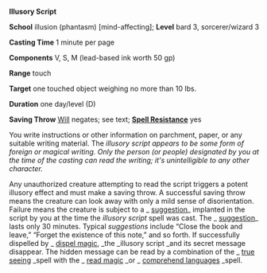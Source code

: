  **Illusory Script**

**School** illusion (phantasm) [mind-affecting]; **Level** bard 3, sorcerer/wizard 3

**Casting Time** 1 minute per page

**Components** V, S, M (lead-based ink worth 50 gp)

**Range** touch

**Target** one touched object weighing no more than 10 lbs.

**Duration** one day/level (D)

**Saving Throw** [Will](../combat.md#_will) negates; see text; **[Spell Resistance](../glossary.md#_spell-resistance)** yes

You write instructions or other information on parchment, paper, or any suitable writing material. The _illusory script _appears to be some form of foreign or magical writing. Only the person (or people) designated by you at the time of the casting can read the writing; it's unintelligible to any other character_._

Any unauthorized creature attempting to read the script triggers a potent illusory effect and must make a saving throw. A successful saving throw means the creature can look away with only a mild sense of disorientation. Failure means the creature is subject to a _ [suggestion](suggestion.md#_suggestion)_ implanted in the script by you at the time the _illusory script_ spell was cast. The _ [suggestion](suggestion.md#_suggestion)_ lasts only 30 minutes. Typical _suggestions_ include “Close the book and leave,” “Forget the existence of this note,” and so forth. If successfully dispelled by _ [dispel magic](dispelMagic.md#_dispel-magic), _the _illusory script _and its secret message disappear. The hidden message can be read by a combination of the _ [true seeing](trueSeeing.md#_true-seeing) _spell with the _ [read magic](readMagic.md#_read-magic) _or _ [comprehend languages](comprehendLanguages.md#_comprehend-languages) _spell.

